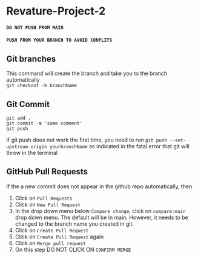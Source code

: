 # Revature-Project-2
#### `DO NOT PUSH FROM MAIN`
#### `PUSH FROM YOUR BRANCH TO AVOID CONFLITS`

## Git branches
This command will create the branch and take you to the branch automatically </br>
`git checkout -b branchName`

## Git Commit
`git add .` </br>
`git commit -m 'some comment'` </br>
`git push` </br>

If git push does not work the first time, you need to run `git push --set-upstream origin yourbranchName` as indicated in the fatal error that git will throw in the terminal </br>


## GitHub Pull Requests

If the a new commit does not appear in the github repo automatically, then </br>
1. Click on `Pull Requests` </br>
2. Click on `New Pull Request` </br>
3. In the drop down menu below `Compare change`, click on `compare:main` drop down menu. The default will be in main. However, it needs to be changed to the branch name you created in git. </br>
4. Click on `Create Pull Request` </br>
5. Click on `Create Pull Request` again </br>
6. Click on `Merge pull request` </br>
7. On this step DO NOT CLICK ON `CONFIRM MERGE` </br>
